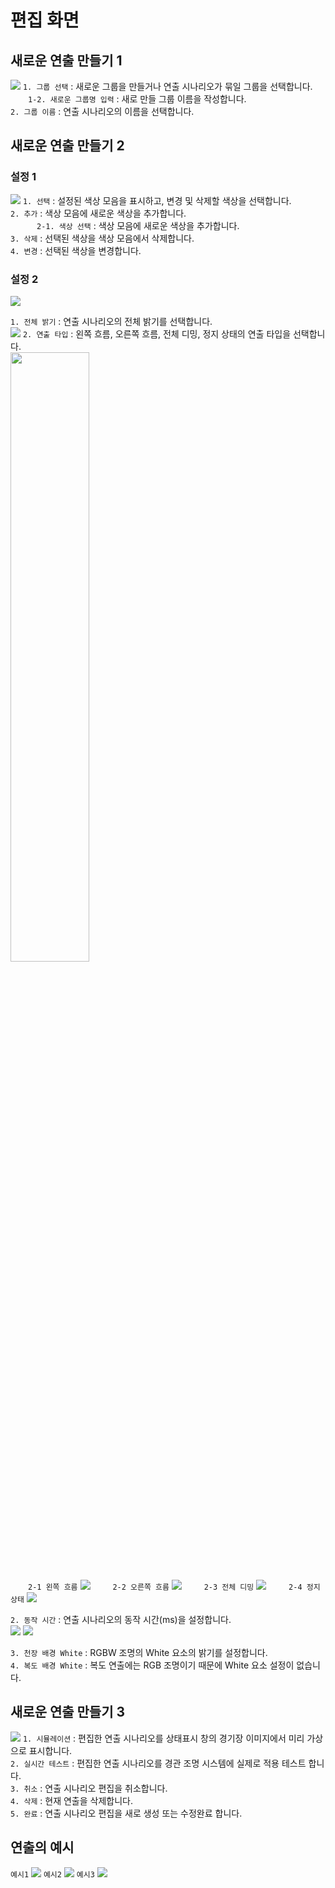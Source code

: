 # 편집 화면

새로운 연출 만들기 1
----------
![](image/set/새로운연출만들기1.png)
`1. 그룹 선택` : 새로운 그룹을 만들거나 연출 시나리오가 묶일 그룹을 선택합니다.<br>
　　`1-2. 새로운 그룹명 입력` : 새로 만들 그룹 이름을 작성합니다.<br>
`2. 그룹 이름` : 연출 시나리오의 이름을 선택합니다.<br>


새로운 연출 만들기 2
----------
### 설정 1
![](image/set/새로운연출만들기2-1.png)
`1. 선택` : 설정된 색상 모음을 표시하고, 변경 및 삭제할 색상을 선택합니다.<br>
`2. 추가` : 색상 모음에 새로운 색상을 추가합니다.<br>
　　　`2-1. 색상 선택` : 색상 모음에 새로운 색상을 추가합니다.<br>
`3. 삭제` : 선택된 색상을 색상 모음에서 삭제합니다.<br>
`4. 변경` : 선택된 색상을 변경합니다.<br>

### 설정 2
![](image/set/새로운연출만들기2-2.png)

`1. 전체 밝기` : 연출 시나리오의 전체 밝기를 선택합니다.<br>
![](image/set/전체밝기.png)
`2. 연출 타입` : 왼쪽 흐름, 오른쪽 흐름, 전체 디밍, 정지 상태의 연출 타입을 선택합니다.<br>
<img src = 'image/set/연출타입.png' width = '50%' height = '50%' />

　　`2-1 왼쪽 흐름`
![](image/set/왼쪽흐름.png)
　　 `2-2 오른쪽 흐름`
![](image/set/오른쪽흐름.png)
　　 `2-3 전체 디밍`
![](image/set/전체디밍.png)
　　 `2-4 정지 상태`
![](image/set/정지상태.png)

`2. 동작 시간` : 연출 시나리오의 동작 시간(ms)을 설정합니다.<br>
![](image/set/동작시간-1.png)
![](image/set/동작시간-2.png)

`3. 천장 배경 White` : RGBW 조명의 White 요소의 밝기를 설정합니다.<br>
`4. 복도 배경 White` : 복도 연출에는 RGB 조명이기 때문에 White 요소 설정이 없습니다.<br>

새로운 연출 만들기 3
----------
![](image/set/새로운연출만들기3.png)
`1. 시뮬레이션` : 편집한 연출 시나리오를 상태표시 창의 경기장 이미지에서 미리 가상으로 표시합니다.<br>
`2. 실시간 테스트` : 편집한 연출 시나리오를 경관 조명 시스템에 실제로 적용 테스트 합니다.<br>
`3. 취소` : 연출 시나리오 편집을 취소합니다.<br>
`4. 삭제` : 현재 연출을 삭제합니다.<br>
`5. 완료` : 연출 시나리오 편집을 새로 생성 또는 수정완료 합니다.<br>

연출의 예시
----------
`예시1`
![](image/set/연출예시-1.png)
`예시2`
![](image/set/연출예시-2.png)
`예시3`
![](image/set/연출예시-3.png)

